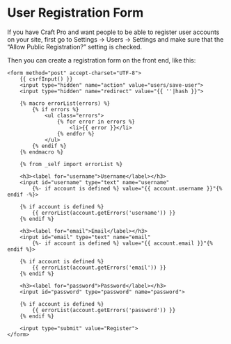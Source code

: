 # User Registration Form

If you have Craft Pro and want people to be able to register user accounts on your site, first go to Settings → Users → Settings and make sure that the “Allow Public Registration?” setting is checked.

Then you can create a registration form on the front end, like this:

```twig
<form method="post" accept-charset="UTF-8">
    {{ csrfInput() }}
    <input type="hidden" name="action" value="users/save-user">
    <input type="hidden" name="redirect" value="{{ ''|hash }}">

    {% macro errorList(errors) %}
        {% if errors %}
            <ul class="errors">
                {% for error in errors %}
                    <li>{{ error }}</li>
                {% endfor %}
            </ul>
        {% endif %}
    {% endmacro %}

    {% from _self import errorList %}

    <h3><label for="username">Username</label></h3>
    <input id="username" type="text" name="username"
        {%- if account is defined %} value="{{ account.username }}"{% endif -%}>

    {% if account is defined %}
        {{ errorList(account.getErrors('username')) }}
    {% endif %}

    <h3><label for="email">Email</label></h3>
    <input id="email" type="text" name="email"
        {%- if account is defined %} value="{{ account.email }}"{% endif %}>

    {% if account is defined %}
        {{ errorList(account.getErrors('email')) }}
    {% endif %}

    <h3><label for="password">Password</label></h3>
    <input id="password" type="password" name="password">

    {% if account is defined %}
        {{ errorList(account.getErrors('password')) }}
    {% endif %}

    <input type="submit" value="Register">
</form>
```

